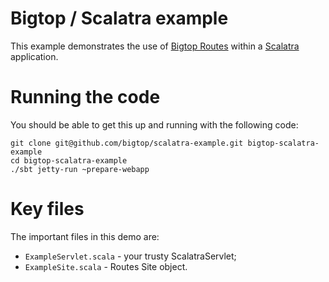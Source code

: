 Bigtop / Scalatra example
=========================

This example demonstrates the use of [Bigtop Routes] within a [Scalatra] application.

Running the code
================

You should be able to get this up and running with the following code:

    git clone git@github.com/bigtop/scalatra-example.git bigtop-scalatra-example
    cd bigtop-scalatra-example
    ./sbt jetty-run ~prepare-webapp

Key files
=========

The important files in this demo are:

 - `ExampleServlet.scala` - your trusty ScalatraServlet;
 - `ExampleSite.scala` - Routes Site object.

[Bigtop Routes]: http://bigtopweb.com/routes/
[Scalatra]: https://github.com/scalatra/scalatra

